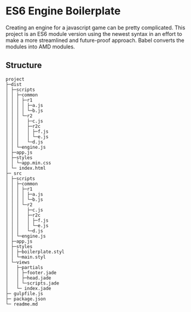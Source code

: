 # ES6 Engine Boilerplate #
Creating an engine for a javascript game can be pretty complicated. This project is an ES6 module version using the newest syntax in an effort to make a more streamlined and future-proof approach. Babel converts the modules into AMD modules.

## Structure ##
```
project
├─dist
│ ├─scripts
│ │ ├─common
│ │ │ ├─r1
│ │ │ │ ├─a.js
│ │ │ │ └─b.js
│ │ │ └─r2
│ │ │   ├─c.js
│ │ │   ├─r2c
│ │ │   │ ├─f.js
│ │ │   │ └─e.js
│ │ │   └─d.js
│ │ └─engine.js
│ ├─app.js
│ ├─styles
│ │ └─app.min.css
│ └─ index.html
├─ src
│ ├─scripts
│ │ ├─common
│ │ │ ├─r1
│ │ │ │ ├─a.js
│ │ │ │ └─b.js
│ │ │ └─r2
│ │ │   ├─c.js
│ │ │   ├─r2c
│ │ │   │ ├─f.js
│ │ │   │ └─e.js
│ │ │   └─d.js
│ │ └─engine.js
│ ├─app.js
│ ├─styles
│ │ ├─boilerplate.styl
│ │ └─main.styl
│ └─views
│   ├─partials
│   │ ├─footer.jade
│   │ ├─head.jade
│   │ └─scripts.jade
│   └─ index.jade
├─ gulpfile.js
├─ package.json
└─ readme.md
```
